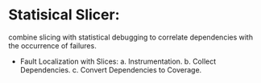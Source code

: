 # Statisical Slicer:
combine slicing with statistical debugging to correlate dependencies with the occurrence of failures. 
- Fault Localization with Slices:
  a. Instrumentation.
  b. Collect Dependencies.
  c. Convert Dependencies to Coverage.
 
